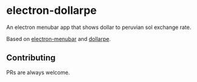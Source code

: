 # electron-dollarpe

An electron menubar app that shows dollar to peruvian sol exchange rate.

Based on [electron-menubar](https://github.com/rousan/electron-menubar) and [dollarpe](https://github.com/cristianbgp/dollarpe).

## Contributing

PRs are always welcome.
